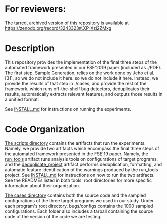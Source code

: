 # For reviewers:

The tarred, archived version of this repository is available at https://zenodo.org/record/3243323#.XP-Xzi2ZMxg

# Description

This repository provides the implementation of the final three steps of the automated framework presented in our FSE'2019 paper (included as ./PDF). The first step, Sample Generation, relies on the work done by Jeho et al. [31], so we do not include it here. so we do not include it here. Instead, we provide the results of that step in ./cases, and provide the rest of the framework,  which runs off-the-shelf bug detectors, deduplicates their results, automatically extracts relevant features, and outputs those results in a unified format.

See [INSTALL.md](./INSTALL.md) for instructions on running the experiments.

# Code Organization

[The scripts directory](./scripts) contains the artifacts that run the experiments. Namely, we provide two artifacts which encompass the final three steps of the automated framework presented in the FSE'19 paper. Namely, the [run_tools](./scripts/run_tools) artifact runs analysis tools on configurations of target programs, and the [deduplicate_project](./scripts/deduplicate_project) artifact performs deduplication, formatting, and automatic feature identification of the warnings produced by the run_tools project. See [INSTALL.md](./INSTALL.md) for instructions on how to run the two artifacts. See the READMEs listed in both tools' root directories for more specific information about their organization.

[The cases directory](./cases) contains both the source code and the sampled configurations of the three target programs we used in our study. Under each program's root directory, bugs/configs contains the 1000 sampled configurations. Each folder also includes a tarball containing the source code of the version of the code we are  testing.